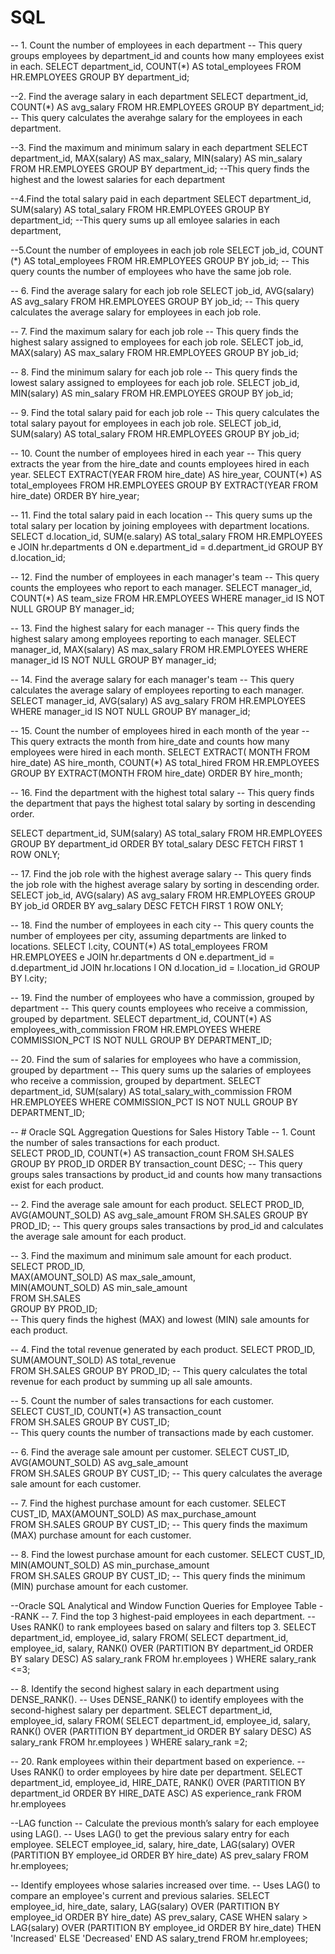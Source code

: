 # SQL
-- 1. Count the number of employees in each department
-- This query groups employees by department_id and counts how many employees exist in each.
SELECT department_id, COUNT(*) AS total_employees
FROM HR.EMPLOYEES
GROUP BY department_id;

--2. Find the average salary in each department
SELECT department_id, 
COUNT(*) AS avg_salary
FROM HR.EMPLOYEES
GROUP BY department_id;
-- This query calculates the averahge salary for the employees in each department.

--3. Find the maximum and minimum salary in each department
SELECT department_id, 
MAX(salary) AS max_salary, 
MIN(salary) AS min_salary
FROM HR.EMPLOYEES
GROUP BY department_id;
--This query finds the highest and the lowest salaries for each department

--4.Find the total salary paid in each department
SELECT department_id, 
SUM(salary) AS total_salary
FROM HR.EMPLOYEES
GROUP BY department_id;
--This query sums up all emloyee salaries in each department,

--5.Count the number of employees in each job role
SELECT job_id, 
COUNT (*) AS total_employees
FROM HR.EMPLOYEES 
GROUP BY job_id;
-- This query counts the number of employees who have the same job role.

-- 6. Find the average salary for each job role
SELECT job_id,
AVG(salary) AS avg_salary
FROM HR.EMPLOYEES
GROUP BY job_id;
-- This query calculates the average salary for employees in each job role.

-- 7. Find the maximum salary for each job role
-- This query finds the highest salary assigned to employees for each job role.
SELECT job_id,
MAX(salary) AS max_salary
FROM HR.EMPLOYEES
GROUP BY job_id;

-- 8. Find the minimum salary for each job role
-- This query finds the lowest salary assigned to employees for each job role.
SELECT job_id,
MIN(salary) AS min_salary
FROM HR.EMPLOYEES
GROUP BY job_id;

-- 9. Find the total salary paid for each job role
-- This query calculates the total salary payout for employees in each job role.
SELECT job_id,
SUM(salary) AS total_salary
FROM HR.EMPLOYEES
GROUP BY job_id;

-- 10. Count the number of employees hired in each year
-- This query extracts the year from the hire_date and counts employees hired in each year.
SELECT EXTRACT(YEAR FROM hire_date) AS hire_year, 
COUNT(*) AS total_employees
FROM HR.EMPLOYEES
GROUP BY EXTRACT(YEAR FROM hire_date)
ORDER BY hire_year;

-- 11. Find the total salary paid in each location
-- This query sums up the total salary per location by joining employees with department locations.
SELECT d.location_id,
SUM(e.salary) AS total_salary
FROM HR.EMPLOYEES e
JOIN hr.departments d ON e.department_id = d.department_id
GROUP BY d.location_id;

-- 12. Find the number of employees in each manager's team
-- This query counts the employees who report to each manager.
SELECT manager_id,
COUNT(*) AS team_size
FROM HR.EMPLOYEES
WHERE manager_id IS NOT NULL
GROUP BY manager_id;

-- 13. Find the highest salary for each manager
-- This query finds the highest salary among employees reporting to each manager.
SELECT manager_id,
MAX(salary) AS max_salary
FROM HR.EMPLOYEES
WHERE manager_id IS NOT NULL
GROUP BY manager_id;

-- 14. Find the average salary for each manager's team
-- This query calculates the average salary of employees reporting to each manager.
SELECT manager_id,
AVG(salary) AS avg_salary
FROM HR.EMPLOYEES
WHERE manager_id IS NOT NULL
GROUP BY manager_id;

-- 15. Count the number of employees hired in each month of the year
-- This query extracts the month from hire_date and counts how many employees were hired in each month.
SELECT EXTRACT( MONTH FROM hire_date) AS hire_month,
COUNT(*) AS total_hired
FROM HR.EMPLOYEES
GROUP BY EXTRACT(MONTH FROM hire_date)
ORDER BY hire_month;

-- 16. Find the department with the highest total salary
-- This query finds the department that pays the highest total salary by sorting in descending order.

SELECT department_id, 
SUM(salary) AS total_salary
FROM HR.EMPLOYEES
GROUP BY department_id
ORDER BY total_salary DESC
FETCH FIRST 1 ROW ONLY;

-- 17. Find the job role with the highest average salary
-- This query finds the job role with the highest average salary by sorting in descending order.
SELECT job_id, 
AVG(salary) AS avg_salary
FROM HR.EMPLOYEES
GROUP BY job_id
ORDER BY avg_salary DESC
FETCH FIRST 1 ROW ONLY;

-- 18. Find the number of employees in each city
-- This query counts the number of employees per city, assuming departments are linked to locations.
SELECT l.city,
COUNT(*) AS total_employees
FROM HR.EMPLOYEES e
JOIN hr.departments d ON e.department_id = d.department_id
JOIN hr.locations l ON d.location_id = l.location_id
GROUP BY l.city;

-- 19. Find the number of employees who have a commission, grouped by department
-- This query counts employees who receive a commission, grouped by department.
SELECT department_id,
COUNT(*) AS employees_with_commission
FROM HR.EMPLOYEES
WHERE COMMISSION_PCT IS NOT NULL
GROUP BY DEPARTMENT_ID;

-- 20. Find the sum of salaries for employees who have a commission, grouped by department
-- This query sums up the salaries of employees who receive a commission, grouped by department.
SELECT department_id,
SUM(salary) AS total_salary_with_commission
FROM HR.EMPLOYEES
WHERE COMMISSION_PCT IS NOT NULL
GROUP BY DEPARTMENT_ID;

-- # Oracle SQL Aggregation Questions for Sales History Table
-- 1. Count the number of sales transactions for each product.  
SELECT PROD_ID,
COUNT(*) AS transaction_count
FROM SH.SALES
GROUP BY PROD_ID
ORDER BY transaction_count DESC;
-- This query groups sales transactions by product_id and counts how many transactions exist for each product.

-- 2. Find the average sale amount for each product.
SELECT PROD_ID,
AVG(AMOUNT_SOLD) AS avg_sale_amount
FROM SH.SALES
GROUP BY PROD_ID;
-- This query groups sales transactions by prod_id and calculates the average sale amount for each product.

-- 3. Find the maximum and minimum sale amount for each product.  
SELECT PROD_ID,  
MAX(AMOUNT_SOLD) AS max_sale_amount,  
MIN(AMOUNT_SOLD) AS min_sale_amount  
FROM SH.SALES  
GROUP BY PROD_ID;  
-- This query finds the highest (MAX) and lowest (MIN) sale amounts for each product.

-- 4. Find the total revenue generated by each product. 
SELECT PROD_ID, SUM(AMOUNT_SOLD) AS total_revenue  
FROM SH.SALES
GROUP BY PROD_ID;
-- This query calculates the total revenue for each product by summing up all sale amounts.

-- 5. Count the number of sales transactions for each customer.  
SELECT CUST_ID, COUNT(*) AS transaction_count  
FROM SH.SALES 
GROUP BY CUST_ID;  
-- This query counts the number of transactions made by each customer.

-- 6. Find the average sale amount per customer. 
SELECT CUST_ID, AVG(AMOUNT_SOLD) AS avg_sale_amount  
FROM SH.SALES
GROUP BY CUST_ID;
-- This query calculates the average sale amount for each customer.

-- 7. Find the highest purchase amount for each customer.
SELECT CUST_ID, MAX(AMOUNT_SOLD) AS max_purchase_amount  
FROM SH.SALES
GROUP BY CUST_ID; 
-- This query finds the maximum (MAX) purchase amount for each customer.

-- 8. Find the lowest purchase amount for each customer. 
SELECT CUST_ID,
MIN(AMOUNT_SOLD) AS min_purchase_amount  
FROM SH.SALES
GROUP BY CUST_ID; 
-- This query finds the minimum (MIN) purchase amount for each customer.

--Oracle SQL Analytical and Window Function Queries for Employee Table
--RANK
-- 7. Find the top 3 highest-paid employees in each department.
-- Uses RANK() to rank employees based on salary and filters top 3.
SELECT department_id, employee_id, salary
FROM(
    SELECT department_id, employee_id, salary,
           RANK() OVER (PARTITION BY department_id ORDER BY salary DESC) AS salary_rank
    FROM hr.employees
) WHERE salary_rank <=3;

-- 8. Identify the second highest salary in each department using DENSE_RANK().
-- Uses DENSE_RANK() to identify employees with the second-highest salary per department.
SELECT department_id, employee_id, salary
FROM(
    SELECT department_id, employee_id, salary,
           RANK() OVER (PARTITION BY department_id ORDER BY salary DESC) AS salary_rank
    FROM hr.employees
) WHERE salary_rank =2;

-- 20. Rank employees within their department based on experience.
-- Uses RANK() to order employees by hire date per department.
    SELECT department_id, employee_id, HIRE_DATE,
           RANK() OVER (PARTITION BY department_id ORDER BY HIRE_DATE ASC) AS experience_rank
    FROM hr.employees

--LAG function
-- Calculate the previous month’s salary for each employee using LAG().
-- Uses LAG() to get the previous salary entry for each employee.
SELECT employee_id, salary, hire_date, 
       LAG(salary) OVER (PARTITION BY employee_id ORDER BY hire_date) AS prev_salary
FROM hr.employees;

-- Identify employees whose salaries increased over time.
-- Uses LAG() to compare an employee's current and previous salaries.
SELECT employee_id, hire_date, salary,
       LAG(salary) OVER (PARTITION BY employee_id ORDER BY hire_date) AS  prev_salary,
       CASE WHEN salary > LAG(salary) OVER (PARTITION BY employee_id ORDER BY hire_date)
            THEN 'Increased' ELSE 'Decreased' END AS salary_trend
FROM hr.employees;
